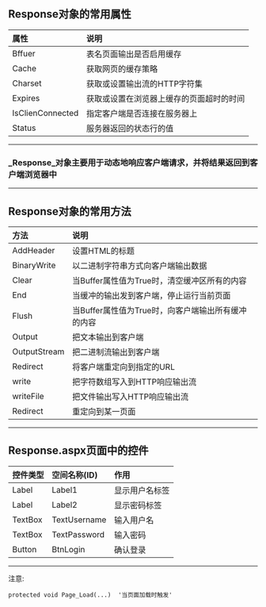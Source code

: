 ## Response对象的常用属性

| 属性 | 说明 |
| :--- | :--- |
| Bffuer | 表名页面输出是否启用缓存 |
| Cache | 获取网页的缓存策略 |
| Charset | 获取或设置输出流的HTTP字符集 |
| Expires | 获取或设置在浏览器上缓存的页面超时的时间 |
| IsClienConnected | 指定客户端是否连接在服务器上 |
| Status | 服务器返回的状态行的值 |

---

### _Response_对象主要用于动态地响应客户端请求，并将结果返回到客户端浏览器中

---

## Response对象的常用方法

| 方法 | 说明 |
| :--- | :--- |
| AddHeader | 设置HTML的标题 |
| BinaryWrite | 以二进制字符串方式向客户端输出数据 |
| Clear | 当Buffer属性值为True时，清空缓冲区所有的内容 |
| End | 当缓冲的输出发到客户端，停止运行当前页面 |
| Flush | 当Buffer属性值为True时，向客户端输出所有缓冲的内容 |
| Output | 把文本输出到客户端 |
| OutputStream | 把二进制流输出到客户端 |
| Redirect | 将客户端重定向到指定的URL |
| write | 把字符数组写入到HTTP响应输出流 |
| writeFile | 把文件输出写入HTTP响应输出流 |
| Redirect | 重定向到某一页面 |

---

## Response.aspx页面中的控件

| 控件类型 | 空间名称\(ID\) | 作用 |
| :--- | :--- | :--- |
| Label | Label1 | 显示用户名标签 |
| Label | Label2 | 显示密码标签 |
| TextBox | TextUsername | 输入用户名 |
| TextBox | TextPassword | 输入密码 |
| Button | BtnLogin | 确认登录 |

---

注意:

```
protected void Page_Load(...)  '当页面加载时触发'
```



